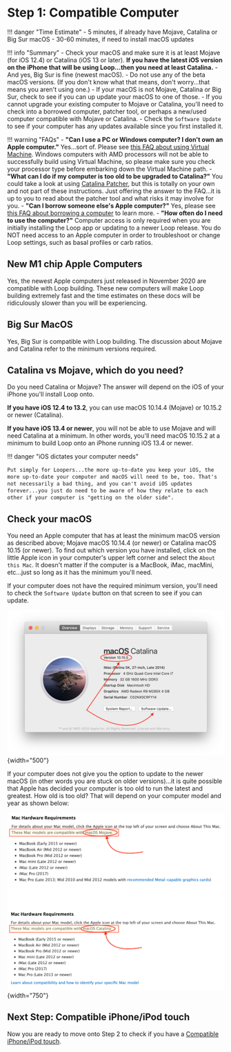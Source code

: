 # Step 1: Compatible Computer

!!! danger "Time Estimate"
    - 5 minutes, if already have Mojave, Catalina or Big Sur macOS
    - 30-60 minutes, if need to install macOS updates

!!! info "Summary"
    - Check your macOS and make sure it is at least Mojave (for iOS 12.4) or Catalina (iOS 13 or later). **If you have the latest iOS version on the iPhone that will be using Loop...then you need at least Catalina.**
    - And yes, Big Sur is fine (newest macOS).
    - Do not use any of the beta macOS versions. (If you don't know what that means, don't worry...that means you aren't using one.)
    - If your macOS is not Mojave, Catalina or Big Sur, check to see if you can up update your macOS to one of those.
    - If you cannot upgrade your existing computer to Mojave or Catalina, you'll need to check into a borrowed computer, patcher tool, or perhaps a new/used computer compatible with Mojave or Catalina.
    - Check the `Software Update` to see if your computer has any updates available since you first installed it.

!!! warning "FAQs"
    - **"Can I use a PC or Windows computer? I don't own an Apple computer."** Yes...sort of. Please see [this FAQ about using Virtual Machine](../faqs/FAQs.md#can-i-use-a-pc-or-windows-computer-to-build). Windows computers with AMD processors will not be able to successfully build using Virtual Machine, so please make sure you check your processor type before embarking down the Virtual Machine path.
    - **"What can I do if my computer is too old to be upgraded to Catalina?"** You could take a look at using [Catalina Patcher](http://dosdude1.com/catalina/), but this is totally on your own and not part of these instructions. Just offering the answer to the FAQ...it is up to you to read about the patcher tool and what risks it may involve for you.
    - **"Can I borrow someone else's Apple computer?"** Yes, please see [this FAQ about borrowing a computer](../faqs/FAQs.md#do-i-need-to-own-my-own-apple-computer) to learn more.
    - **"How often do I need to use the computer?"** Computer access is only required when you are initially installing the Loop app or updating to a newer Loop release. You do NOT need access to an Apple computer in order to troubleshoot or change Loop settings, such as basal profiles or carb ratios.

## New M1 chip Apple Computers

Yes, the newest Apple computers just released in November 2020 are compatible with Loop building. These new computers will make Loop building extremely fast and the time estimates on these docs will be ridiculously slower than you will be experiencing.

## Big Sur MacOS

Yes, Big Sur is compatible with Loop building. The discussion about Mojave and Catalina refer to the minimum versions required.

## Catalina vs Mojave, which do you need?

Do you need Catalina or Mojave? The answer will depend on the iOS of your iPhone you'll install Loop onto.

**If you have iOS 12.4 to 13.2**, you can use macOS 10.14.4 (Mojave) or 10.15.2 or newer (Catalina).

**If you have iOS 13.4 or newer**, you will not be able to use Mojave and will need Catalina at a minimum. In other words, you'll need macOS 10.15.2 at a minimum to build Loop onto an iPhone running iOS 13.4 or newer.

!!! danger "iOS dictates your computer needs"

    Put simply for Loopers...the more up-to-date you keep your iOS, the more up-to-date your computer and macOS will need to be, too. That's not necessarily a bad thing, and you can't avoid iOS updates forever...you just do need to be aware of how they relate to each other if your computer is "getting on the older side".

## Check your macOS

You need an Apple computer that has at least the minimum macOS version as described above; Mojave macOS 10.14.4 (or newer) or Catalina macOS 10.15 (or newer). To find out which version you have installed, click on the little Apple icon in your computer's upper left corner and select the `About this Mac`. It doesn't matter if the computer is a MacBook, iMac, macMini, etc...just so long as it has the minimum you'll need.

If your computer does not have the required minimum version, you'll need to check the `Software Update` button on that screen to see if you can update.

![img/macosx.png](img/macosx.png){width="500"}

If your computer does not give you the option to update to the newer macOS (in other words you are stuck on older versions)...it is quite possible that Apple has decided your computer is too old to run the latest and greatest. How old is too old? That will depend on your computer model and year as shown below:

![img/mojave-minimum.png](img/mojave-minimum.png){width="750"}

## Next Step: Compatible iPhone/iPod touch

Now you are ready to move onto Step 2 to check if you have a [Compatible iPhone/iPod touch](step2.md).
